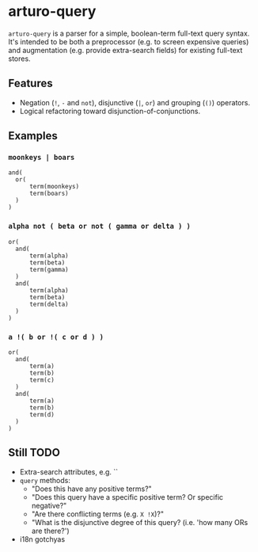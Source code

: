 # arturo-query

`arturo-query` is a parser for a simple, boolean-term full-text query syntax. It's intended to be both a preprocessor (e.g. to screen expensive queries) and augmentation (e.g. provide extra-search fields) for existing full-text stores.

## Features

* Negation (`!`, `-` and `not`), disjunctive (`|`, `or`) and grouping (`()`) operators.
* Logical refactoring toward disjunction-of-conjunctions.

## Examples

### `moonkeys | boars`
```
and(
  or(
      term(moonkeys)
      term(boars)
  )
)
```

### `alpha not ( beta or not ( gamma or delta ) )`
```
or(
  and(
      term(alpha)
      term(beta)
      term(gamma)
  )
  and(
      term(alpha)
      term(beta)
      term(delta)
  )
)
```


### `a !( b or !( c or d ) )`
```
or(
  and(
      term(a)
      term(b)
      term(c)
  )
  and(
      term(a)
      term(b)
      term(d)
  )
)
```

## Still TODO

* Extra-search attributes, e.g. ``
* `query` methods:
   * "Does this have any positive terms?"
   * "Does this query have a specific positive term? Or specific negative?"
   * "Are there conflicting terms (e.g. `X !X`)?"
   * "What is the disjunctive degree of this query? (i.e. 'how many ORs are there?')
* i18n gotchyas


